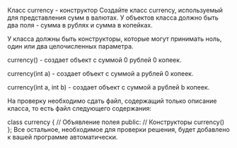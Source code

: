 Класс currency - конструктор
Создайте класс currency, используемый для представления сумм в валютах. У объектов класса должно быть два поля - сумма в рублях и сумма в копейках.

У класса должны быть конструкторы, которые могут принимать ноль, один или два целочисленных параметра.

currency() - создает объект с суммой 0 рублей 0 копеек.

currency(int a)  - создает объект с суммой a рублей 0 копеек.

currency(int a, int b)  - создает объект с суммой a рублей b копеек.

На проверку необходимо сдать файл, содержащий только описание класса, то есть файл следующего содержания:

class currency
{
    // Объявление полея
    public:
    // Конструкторы
    currency()
};
Все остальное, необходимое для проверки решения, будет добавлено к вашей программе автоматически.